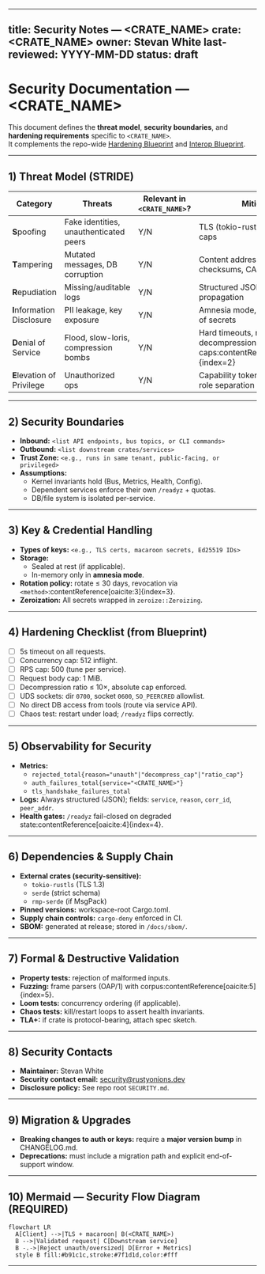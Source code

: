 
---
title: Security Notes — <CRATE_NAME>
crate: <CRATE_NAME>
owner: Stevan White
last-reviewed: YYYY-MM-DD
status: draft
---

# Security Documentation — <CRATE_NAME>

This document defines the **threat model**, **security boundaries**, and **hardening requirements** specific to `<CRATE_NAME>`.  
It complements the repo-wide [Hardening Blueprint](../../docs/Hardening_Blueprint.md) and [Interop Blueprint](../../docs/Interop_Blueprint.md).

---

## 1) Threat Model (STRIDE)

| Category | Threats | Relevant in `<CRATE_NAME>`? | Mitigation |
|----------|---------|-----------------------------|------------|
| **S**poofing | Fake identities, unauthenticated peers | Y/N | TLS (tokio-rustls), macaroon caps |
| **T**ampering | Mutated messages, DB corruption | Y/N | Content addressing (BLAKE3), checksums, CAS invariants |
| **R**epudiation | Missing/auditable logs | Y/N | Structured JSON logs, `corr_id` propagation |
| **I**nformation Disclosure | PII leakage, key exposure | Y/N | Amnesia mode, zeroize, no logs of secrets |
| **D**enial of Service | Flood, slow-loris, compression bombs | Y/N | Hard timeouts, rate limits, decompression caps:contentReference[oaicite:2]{index=2} |
| **E**levation of Privilege | Unauthorized ops | Y/N | Capability tokens (macaroons), role separation |

---

## 2) Security Boundaries

- **Inbound:** `<list API endpoints, bus topics, or CLI commands>`  
- **Outbound:** `<list downstream crates/services>`  
- **Trust Zone:** `<e.g., runs in same tenant, public-facing, or privileged>`  
- **Assumptions:**  
  - Kernel invariants hold (Bus, Metrics, Health, Config).  
  - Dependent services enforce their own `/readyz` + quotas.  
  - DB/file system is isolated per-service.  

---

## 3) Key & Credential Handling

- **Types of keys:** `<e.g., TLS certs, macaroon secrets, Ed25519 IDs>`  
- **Storage:**  
  - Sealed at rest (if applicable).  
  - In-memory only in **amnesia mode**.  
- **Rotation policy:** rotate ≤ 30 days, revocation via `<method>`:contentReference[oaicite:3]{index=3}.  
- **Zeroization:** All secrets wrapped in `zeroize::Zeroizing`.  

---

## 4) Hardening Checklist (from Blueprint)

- [ ] 5s timeout on all requests.  
- [ ] Concurrency cap: 512 inflight.  
- [ ] RPS cap: 500 (tune per service).  
- [ ] Request body cap: 1 MiB.  
- [ ] Decompression ratio ≤ 10×, absolute cap enforced.  
- [ ] UDS sockets: dir `0700`, socket `0600`, `SO_PEERCRED` allowlist.  
- [ ] No direct DB access from tools (route via service API).  
- [ ] Chaos test: restart under load; `/readyz` flips correctly.  

---

## 5) Observability for Security

- **Metrics:**  
  - `rejected_total{reason="unauth"|"decompress_cap"|"ratio_cap"}`  
  - `auth_failures_total{service="<CRATE_NAME>"}`  
  - `tls_handshake_failures_total`  
- **Logs:** Always structured (JSON); fields: `service`, `reason`, `corr_id`, `peer_addr`.  
- **Health gates:** `/readyz` fail-closed on degraded state:contentReference[oaicite:4]{index=4}.  

---

## 6) Dependencies & Supply Chain

- **External crates (security-sensitive):**  
  - `tokio-rustls` (TLS 1.3)  
  - `serde` (strict schema)  
  - `rmp-serde` (if MsgPack)  
- **Pinned versions:** workspace-root Cargo.toml.  
- **Supply chain controls:** `cargo-deny` enforced in CI.  
- **SBOM:** generated at release; stored in `/docs/sbom/`.  

---

## 7) Formal & Destructive Validation

- **Property tests:** rejection of malformed inputs.  
- **Fuzzing:** frame parsers (OAP/1) with corpus:contentReference[oaicite:5]{index=5}.  
- **Loom tests:** concurrency ordering (if applicable).  
- **Chaos tests:** kill/restart loops to assert health invariants.  
- **TLA+:** if crate is protocol-bearing, attach spec sketch.  

---

## 8) Security Contacts

- **Maintainer:** Stevan White  
- **Security contact email:** security@rustyonions.dev  
- **Disclosure policy:** See repo root `SECURITY.md`.  

---

## 9) Migration & Upgrades

- **Breaking changes to auth or keys:** require a **major version bump** in CHANGELOG.md.  
- **Deprecations:** must include a migration path and explicit end-of-support window.  

---

## 10) Mermaid — Security Flow Diagram (REQUIRED)

```mermaid
flowchart LR
  A[Client] -->|TLS + macaroon| B(<CRATE_NAME>)
  B -->|Validated request| C[Downstream service]
  B -.->|Reject unauth/oversized| D[Error + Metrics]
  style B fill:#b91c1c,stroke:#7f1d1d,color:#fff
```

---

